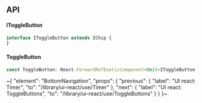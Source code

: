 

## API

#### IToggleButton

```ts
interface IToggleButton extends IChip {
}
```

#### ToggleButton

```ts
const ToggleButton: React.ForwardRefExoticComponent<Omit<IToggleButton, "ref"> & React.RefAttributes<unknown>>;
```


~{
  "element": "BottomNavigation",
  "props": {
    "previous": {
      "label": "UI react: Timer",
      "to": "/library/ui-react/use/Timer"
    },
    "next": {
      "label": "UI react: ToggleButtons",
      "to": "/library/ui-react/use/ToggleButtons"
    }
  }
}~
